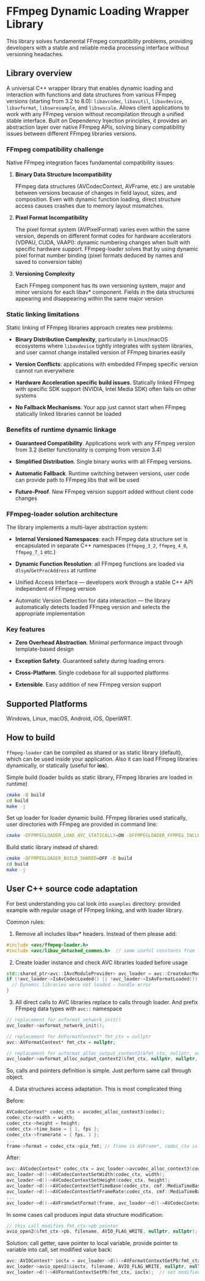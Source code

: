 # FFmpeg Dynamic Loading Wrapper Library

This library solves fundamental FFmpeg compatibility problems, providing developers with a stable and reliable media processing interface without versioning headaches.

## Library overview

A universal C++ wrapper library that enables dynamic loading and interaction with functions and data structures from various FFmpeg versions (starting from 3.2 to 8.0): `libavcodec`, `libavutil`, `libavdevice`, `libavformat`, `libswresample`, and `libswscale`. 
Allows client applications to work with any FFmpeg version without recompilation through a unified stable interface.
Built on Dependency Injection principles, it provides an abstraction layer over native FFmpeg APIs, solving binary compatibility issues between different FFmpeg libraries versions.

### FFmpeg compatibility challenge

Native FFmpeg integration faces fundamental compatibility issues:

1. **Binary Data Structure Incompatibility**

    FFmpeg data structures (AVCodecContext, AVFrame, etc.) are unstable between versions because of changes in field layout, sizes, and composition. Even with dynamic function loading, direct structure access causes crashes due to memory layout mismatches.

2. **Pixel Format Incompatibility**

    The pixel format system (AVPixelFormat) varies even within the same version, depends on different format codes for hardware accelerators (VDPAU, CUDA, VAAPI): dynamic numbering changes when built with specific hardware support. FFmpeg-loader solves that by using dynamic pixel format number binding (pixel formats deduced by names and saved to conversion table)

3. **Versioning Complexity**

    Each FFmpeg component has its own versioning system, major and minor versions for each libav* component. Fields in the data structures appearing and disappearing within the same major version


### Static linking limitations

Static linking of FFmpeg libraries approach creates new problems:

* **Binary Distribution Complexity**, particularly in Linux/macOS ecosystems where `libavdevice` tightly integrates with system libraries, and user cannot change installed version of FFmpeg binaries easily

* **Version Conflicts**: applications with embedded FFmpeg specific version cannot run everywhere

* **Hardware Acceleration specific build issues**. Statically linked FFmpeg with specific SDK support (NVIDIA, Intel Media SDK) often fails on other systems

* **No Fallback Mechanisms**. Your app just cannot start when FFmpeg statically linked libraries cannot be loaded


### Benefits of runtime dynamic linkage

* **Guaranteed Compatibility**. Applications work with any FFmpeg version from 3.2 (better functionality is comping from version 3.4)

* **Simplified Distribution**. Single binary works with all FFmpeg versions.

* **Automatic Fallback**. Runtime switching between versions, user code can provide path to FFmpeg libs that will be used

* **Future-Proof**. New FFmpeg version support added without client code changes


### FFmpeg-loader solution architecture

The library implements a multi-layer abstraction system:

* **Internal Versioned Namespaces**: each FFmpeg data structure set is encapsulated in separate C++ namespaces (`ffmpeg_3_2`, `ffmpeg_4_0`, `ffmpeg_7_1` etc.)

* **Dynamic Function Resolution**: all FFmpeg functions are loaded via `dlsym`/`GetProcAddress` at runtime

* Unified Access Interface — developers work through a stable C++ API independent of FFmpeg version

* Automatic Version Detection for data interaction — the library automatically detects loaded FFmpeg version and selects the appropriate implementation


### Key features

* **Zero Overhead Abstraction**. Minimal performance impact through template-based design

* **Exception Safety**. Guaranteed safety during loading errors

* **Cross-Platform**. Single codebase for all supported platforms

* **Extensible**. Easy addition of new FFmpeg version support


## Supported Platforms

Windows, Linux, macOS, Android, iOS, OpenWRT.


## How to build

`ffmpeg-loader` can be compiled as shared or as static library (default), which can be used inside your application.
Also it can load FFmpeg libraries dynamically, or statically (useful for **ios**).


Simple build (loader builds as static library, FFmpeg libraries are loaded in runtime)
```bash
cmake -B build
cd build
make -j
```

Set up loader for loader dynamic build. FFmpeg libraries used statically, user directories with FFmpeg are provided in command line:
```bash
cmake -DFFMPEGLOADER_LOAD_AVC_STATICALLY=ON -DFFMPEGLOADER_FFMPEG_INCLUDE_DIR="n:\ffmpeg\include\other" -DFFMPEGLOADER_FFMPEG_LIB_DIR="n:\ffmpeg\lib\win_x86_64" -B build
```

Build static library instead of shared:
```bash
cmake -DFFMPEGLOADER_BUILD_SHARED=OFF -B build
cd build
make -j
```


## User C++ source code adaptation

For best understanding you cal look into `examples` directory: provided example with regular usage of FFmpeg linking, and with loader library.

Common rules:

1. Remove all includes libav* headers. Instead of them please add:
```cpp
#include <avc/ffmpeg-loader.h>
#include <avc/libav_detached_common.h>  // some useful constants from ffmpeg
```

2. Create loader instance and check AVC libraries loaded before usage
```cpp
std::shared_ptr<avc::IAvcModuleProvider> avc_loader = avc::CreateAvcModuleProvider3();
if (!avc_loader->IsAvCodecLoaded() || !avc_loader->IsAvFormatLoaded()) {
  // Dynamic libraries were not loaded - handle error
}
```

3. All direct calls to AVC libraries replace to calls through loader. And prefix FFmpeg data types with `avc::` namespace
```cpp
// replacement for avformat_network_init()
avc_loader->avformat_network_init();  

// replacement for AVFormatContext* fmt_ctx = nullptr
avc::AVFormatContext* fmt_ctx = nullptr;  

// replacement for avformat_alloc_output_context2(&fmt_ctx, nullptr, nullptr, filename)
avc_loader->avformat_alloc_output_context2(&fmt_ctx, nullptr, nullptr, filename); 

```

So, calls and pointers definition is simple. Just perform same call through object.

4. Data structures access adaptation. This is most complicated thing

Before:
```cpp
AVCodecContext* codec_ctx = avcodec_alloc_context3(codec);
codec_ctx->width = width;
codec_ctx->height = height;
codec_ctx->time_base = { 1, fps };
codec_ctx->framerate = { fps, 1 };
...
frame->format = codec_ctx->pix_fmt; // frame is AVFrame*, codec_ctx is AVCodecContext*

```

After:
```cpp
avc::AVCodecContext* codec_ctx = avc_loader->avcodec_alloc_context3(codec);
avc_loader->d()->AVCodecContextSetWidth(codec_ctx, width);
avc_loader->d()->AVCodecContextSetHeight(codec_ctx, height);
avc_loader->d()->AVCodecContextSetTimeBase(codec_ctx, cmf::MediaTimeBase(1, fps));
avc_loader->d()->AVCodecContextSetFrameRate(codec_ctx, cmf::MediaTimeBase(fps, 1));
...
avc_loader->d()->AVFrameSetFormat(frame, avc_loader->d()->AVCodecContextGetPixFmt(codec_ctx));
```

In some cases call produces input data structure modification:
```cpp
// this call modifies fmt_ctx->pb pointer
avio_open2(&fmt_ctx->pb, filename, AVIO_FLAG_WRITE, nullptr, nullptr);
```

Solution: call getter, save pointer to local variable, provide pointer to variable into call, set modified value back:
```cpp
avc::AVIOContext* ioctx = avc_loader->d()->AVFormatContextGetPb(fmt_ctx);
avc_loader->avio_open2(&ioctx, filename, AVIO_FLAG_WRITE, nullptr, nullptr);
avc_loader->d()->AVFormatContextSetPb(fmt_ctx, ioctx);  // set modified AVIOContext to pb
```

